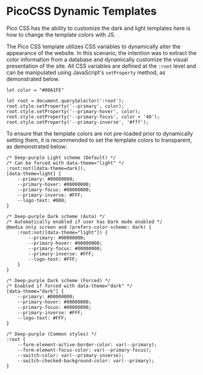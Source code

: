 # PicoCSS Dynamic Templates
Pico CSS has the ability to customize the dark and light templates here is how to change the template colors with JS.

The Pico CSS template utilizes CSS variables to dynamically alter the appearance of the website. In this scenario, the intention was to extract the color information from a database and dynamically customize the visual presentation of the site. All CSS variables are defined at the `:root` level and can be manipulated using JavaScript's `setProperty` method, as demonstrated below.

```
let color = "#00A1FE"

let root = document.querySelector(':root');
root.style.setProperty('--primary', color);
root.style.setProperty('--primary-hover', color);
root.style.setProperty('--primary-focus', color + '40');
root.style.setProperty('--primary-inverse', '#fff');
```

To ensure that the template colors are not pre-loaded prior to dynamically setting them, it is recommended to set the template colors to transparent, as demonstrated below:
```
/* Deep-purple Light scheme (Default) */
/* Can be forced with data-theme="light" */
:root:not([data-theme=dark]),
[data-theme=light] {
    --primary: #00000000;
    --primary-hover: #00000000;
    --primary-focus: #00000000;
    --primary-inverse: #FFF;
    --logo-text: #000;
}

/* Deep-purple Dark scheme (Auto) */
/* Automatically enabled if user has Dark mode enabled */
@media only screen and (prefers-color-scheme: dark) {
    :root:not([data-theme="light"]) {
        --primary: #00000000;
        --primary-hover: #00000000;
        --primary-focus: #00000000;
        --primary-inverse: #FFF;
        --logo-text: #FFF;
    }
}

/* Deep-purple Dark scheme (Forced) */
/* Enabled if forced with data-theme="dark" */
[data-theme="dark"] {
    --primary: #00000000;
    --primary-hover: #00000000;
    --primary-focus: #00000000;
    --primary-inverse: #FFF;
    --logo-text: #FFF;
}

/* Deep-purple (Common styles) */
:root {
    --form-element-active-border-color: var(--primary);
    --form-element-focus-color: var(--primary-focus);
    --switch-color: var(--primary-inverse);
    --switch-checked-background-color: var(--primary);
}
```
